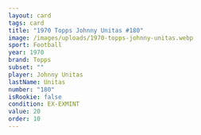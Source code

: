 ```yaml
---
layout: card
tags: card
title: "1970 Topps Johnny Unitas #180"
image: /images/uploads/1970-topps-johnny-unitas.webp
sport: Football
year: 1970
brand: Topps
subset: ""
player: Johnny Unitas
lastName: Unitas
number: "180"
isRookie: false
condition: EX-EXMINT
value: 20
order: 10
---
```

